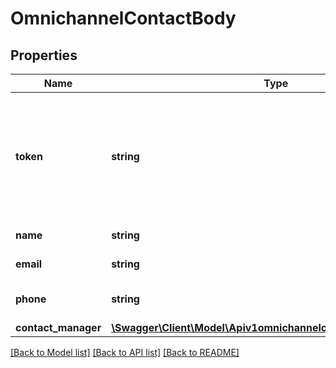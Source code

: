 # OmnichannelContactBody

## Properties
Name | Type | Description | Notes
------------ | ------------- | ------------- | -------------
**token** | **string** | The contact token. Enter a random unique string as the value. Use this same token to update the contact. | 
**name** | **string** | The contact name. | 
**email** | **string** | The contact email. | [optional] 
**phone** | **string** | The contact phone number. | [optional] 
**contact_manager** | [**\Swagger\Client\Model\Apiv1omnichannelcontactContactManager**](Apiv1omnichannelcontactContactManager.md) |  | [optional] 

[[Back to Model list]](../../README.md#documentation-for-models) [[Back to API list]](../../README.md#documentation-for-api-endpoints) [[Back to README]](../../README.md)

